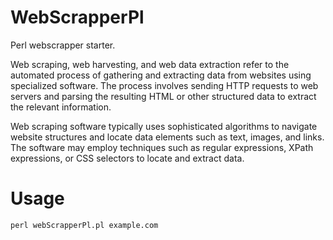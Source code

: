 # WebScrapperPl
Perl webscrapper starter. 


Web scraping, web harvesting, and web data extraction refer to the automated process of gathering and extracting data from websites using specialized software. The process involves sending HTTP requests to web servers and parsing the resulting HTML or other structured data to extract the relevant information.

Web scraping software typically uses sophisticated algorithms to navigate website structures and locate data elements such as text, images, and links. The software may employ techniques such as regular expressions, XPath expressions, or CSS selectors to locate and extract data.


# Usage

`perl webScrapperPl.pl example.com`
